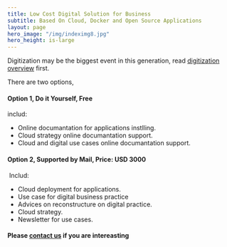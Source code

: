 ```yaml
---
title: Low Cost Digital Solution for Business
subtitle: Based On Cloud, Docker and Open Source Applications
layout: page
hero_image: "/img/indeximg8.jpg"
hero_height: is-large
---
```


Digitization may be the biggest event in this generation, read [digitization overview]() first.

There are two options,

#### Option 1, Do it Yourself, Free

includ:

- Online documantation for applications instlling.
- Cloud strategy online documantation support.
- Cloud and digital use cases online documantation support.

#### Option 2, Supported by Mail, Price: USD 3000
​
Includ:

- Cloud deployment for applications.
- Use case for digital business practice
- Advices on reconstructure on digital practice.
- Cloud strategy.
- Newsletter for use cases.

#### Please [contact us](/contact/) if you are intereasting
